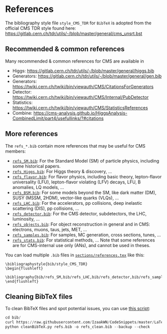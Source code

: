 # References

The bibliography style file `style_CMS_TDR` for `BibTeX` is adopted from the official
CMS TDR style found here: https://gitlab.cern.ch/tdr/utils/-/blob/master/general/cms_unsrt.bst

## Recommended & common references
Many recommended & common references for CMS are available in
- Higgs: https://gitlab.cern.ch/tdr/utils/-/blob/master/general/higgs.bib
- Generators: https://gitlab.cern.ch/tdr/utils/-/blob/master/general/gen.bib
- Generators: https://twiki.cern.ch/twiki/bin/viewauth/CMS/CitationsForGenerators
- Detector: https://twiki.cern.ch/twiki/bin/viewauth/CMS/Internal/PubDetector
- Statistics: https://twiki.cern.ch/twiki/bin/viewauth/CMS/StatisticsReferences
- Combine: https://cms-analysis.github.io/HiggsAnalysis-CombinedLimit/part4/usefullinks/?#citations

## More references
The `refs_*.bib` contain more references that may be useful for CMS members:
- [`refs_SM.bib`](refs_SM.bib): For the Standard Model (SM) of particle physics, including some historical papers.
- [`refs_Higgs.bib`](refs_Higgs.bib): For Higgs theory & discovery, ...
- [`refs_flavor.bib`](refs_flavor.bib): For flavor physics, including basic theory, lepton-flavor universality (LFU), lepton-flavor violating (LFV) decays, LFU, B anomalies, LQ models, ...
- [`refs_BSM.bib`](refs_BSM.bib): For some models beyond the SM, like dark matter (DM), SUSY (MSSM, 2HDM), vector-like quarks (VLQs), ...
- [`refs_LHC.bib`](refs_LHC.bib): For the accelerators, pp collisions, deep inelastic scattering (DIS), pp collisions, ...
- [`refs_detector.bib`](refs_detector.bib): For the CMS detector, subdetectors, the LHC, luminosity, ...
- [`refs_objects.bib`](refs_objects.bib): For object reconstruction in general and in CMS: electrons, muons, taus, jets, MET, ...
- [`refs_samples.bib`](refs_samples.bib): For samples, MC generation, cross sections, tunes, ...
- [`refs_stats.bib`](refs_stats.bib): For statistical methods, ...
Note that some references are for CMS-internal use only (ANs), and cannot be used in theses.

You can load multiple `.bib` files in [`sections/references.tex`](../sections/references.tex) like this:
```
\bibliographystyle{bib/style_CMS_TDR}
\begin{flushleft}
  \bibliography{bib/refs_SM,bib/refs_LHC,bib/refs_detector,bib/refs_samples,bib/refs_stats}
\end{flushleft}
```

## Cleaning BibTeX files
To clean BibTeX files and spot potential issues, you can use
[this script](https://github.com/IzaakWN/CodeSnippets/blob/master/LaTeX/cleanBibTeX.py):
```python
cd bib/
curl https://raw.githubusercontent.com/IzaakWN/CodeSnippets/master/LaTeX/cleanBibTeX.py > cleanBibTeX.py
python cleanBibTeX.py refs.bib -o refs_clean.bib --backup --check
```

